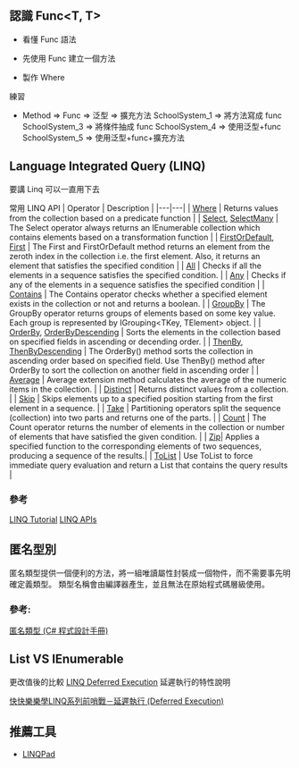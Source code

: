 ## 認識 Func<T, T>
* 看懂 Func 語法

* 先使用 Func 建立一個方法
* 製作 Where 

練習
* Method => Func => 泛型 => 擴充方法
SchoolSystem_1 => 將方法寫成 func
SchoolSystem_3 => 將條件抽成 func
SchoolSystem_4 => 使用泛型+func
SchoolSystem_5 => 使用泛型+func+擴充方法

## Language Integrated Query (LINQ)
要講 Linq 可以一直用下去

常用 LINQ API
| Operator   | Description   |
|---|---|
| [Where](https://docs.microsoft.com/zh-tw/dotnet/api/system.linq.enumerable.where?view=netframework-4.8)   |  Returns values from the collection based on a predicate function |
| [Select](https://docs.microsoft.com/zh-tw/dotnet/api/system.linq.enumerable.select?view=netframework-4.8), [SelectMany](https://docs.microsoft.com/zh-tw/dotnet/api/system.linq.enumerable.selectmany?view=netframework-4.8)  | The Select operator always returns an IEnumerable collection which contains elements based on a transformation function  |
| [FirstOrDefault](https://docs.microsoft.com/zh-tw/dotnet/api/system.linq.enumerable.firstordefault?view=netframework-4.8), [First](https://docs.microsoft.com/zh-tw/dotnet/api/system.linq.enumerable.first?view=netframework-4.8) | The First and FirstOrDefault method returns an element from the zeroth index in the collection i.e. the first element. Also, it returns an element that satisfies the specified condition   |
| [All](https://docs.microsoft.com/zh-tw/dotnet/api/system.linq.enumerable.all?view=netframework-4.8)   | Checks if all the elements in a sequence satisfies the specified condition.  |
| [Any](https://docs.microsoft.com/zh-tw/dotnet/api/system.linq.enumerable.any?view=netframework-4.8)  | Checks if any of the elements in a sequence satisfies the specified condition  |
| [Contains](https://docs.microsoft.com/zh-tw/dotnet/api/system.linq.enumerable.contains?view=netframework-4.8)  | The Contains operator checks whether a specified element exists in the collection or not and returns a boolean.  |
| [GroupBy](https://docs.microsoft.com/zh-tw/dotnet/api/system.linq.enumerable.groupby?view=netframework-4.8)  | The GroupBy operator returns groups of elements based on some key value. Each group is represented by IGrouping<TKey, TElement> object.   |
| [OrderBy](https://docs.microsoft.com/zh-tw/dotnet/api/system.linq.enumerable.orderby?view=netframework-4.8), [OrderByDescending](https://docs.microsoft.com/zh-tw/dotnet/api/system.linq.enumerable.orderbydescending?view=netframework-4.8) |  Sorts the elements in the collection based on specified fields in ascending or decending order. |
| [ThenBy](https://docs.microsoft.com/zh-tw/dotnet/api/system.linq.enumerable.thenby?view=netframework-4.8), [ThenByDescending](https://docs.microsoft.com/zh-tw/dotnet/api/system.linq.enumerable.thenbydescending?view=netframework-4.8)  | The OrderBy() method sorts the collection in ascending order based on specified field. Use ThenBy() method after OrderBy to sort the collection on another field in ascending order  |
| [Average](https://docs.microsoft.com/zh-tw/dotnet/api/system.linq.enumerable.average?view=netframework-4.8)  | Average extension method calculates the average of the numeric items in the collection. |
| [Distinct](https://docs.microsoft.com/zh-tw/dotnet/api/system.linq.enumerable.distinct?view=netframework-4.8)  | Returns distinct values from a collection.  |
| [Skip](https://docs.microsoft.com/zh-tw/dotnet/api/system.linq.enumerable.skip?view=netframework-4.8)  | Skips elements up to a specified position starting from the first element in a sequence.  |
| [Take](https://docs.microsoft.com/zh-tw/dotnet/api/system.linq.enumerable.take?view=netframework-4.8)  | Partitioning operators split the sequence (collection) into two parts and returns one of the parts.  |
| [Count](https://docs.microsoft.com/zh-tw/dotnet/api/system.linq.enumerable.count?view=netframework-4.8)  | The Count operator returns the number of elements in the collection or number of elements that have satisfied the given condition.   |
| [Zip](https://docs.microsoft.com/en-us/dotnet/api/system.linq.enumerable.zip?view=netframework-4.8)| Applies a specified function to the corresponding elements of two sequences, producing a sequence of the results.|
| [ToList](https://docs.microsoft.com/zh-tw/dotnet/api/system.linq.enumerable.tolist?view=netframework-4.8)  | Use ToList to force immediate query evaluation and return a List<T> that contains the query results  |


### 參考
[LINQ Tutorial](https://www.tutorialsteacher.com/linq/linq-tutorials)
[LINQ APIs](https://docs.microsoft.com/zh-tw/dotnet/api/system.linq.enumerable?view=netframework-4.8)


## 匿名型別
匿名類型提供一個便利的方法，將一組唯讀屬性封裝成一個物件，而不需要事先明確定義類型。 類型名稱會由編譯器產生，並且無法在原始程式碼層級使用。

### 參考:
[匿名類型 (C# 程式設計手冊)](https://docs.microsoft.com/zh-tw/dotnet/csharp/programming-guide/classes-and-structs/anonymous-types)

## List VS IEnumerable
更改值後的比較
[LINQ Deferred Execution](https://www.tutorialsteacher.com/linq/linq-deferred-execution)
延遲執行的特性說明

[快快樂樂學LINQ系列前哨戰－延遲執行 (Deferred Execution)](https://dotblogs.com.tw/hatelove/archive/2013/09/10/csharp-linq-deferred-execution-introduction.aspx)


## 推薦工具
* [LINQPad](https://www.linqpad.net/)